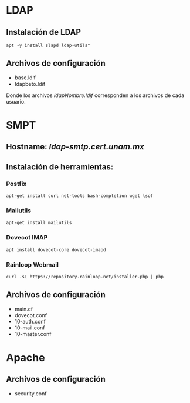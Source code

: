 # LDAP
## Instalación de LDAP
`apt -y install slapd ldap-utils"`

## Archivos de configuración
- base.ldif
- ldapbeto.ldif

Donde los archivos _ldapNombre.ldif_ corresponden a los archivos de cada usuario.

# SMPT
## Hostname: _ldap-smtp.cert.unam.mx_

## Instalación de herramientas:
### Postfix
`apt-get install curl net-tools bash-completion wget lsof`

### Mailutils
`apt-get install mailutils`

### Dovecot IMAP
`apt install dovecot-core dovecot-imapd`

### Rainloop Webmail
`curl -sL https://repository.rainloop.net/installer.php | php`

## Archivos de configuración
- main.cf
- dovecot.conf
- 10-auth.conf
- 10-mail.conf
- 10-master.conf

# Apache
## Archivos de configuración
- security.conf